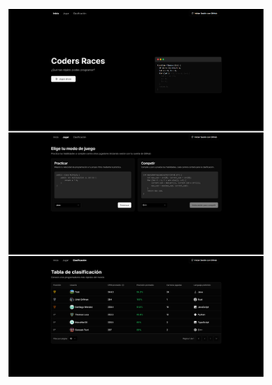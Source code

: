 ![Home](https://github.com/twinik/codersraces/blob/main/public/social.png)
![Play](https://github.com/twinik/codersraces/blob/main/public/play.png)
![Table](https://github.com/twinik/codersraces/blob/main/public/table.png)